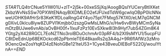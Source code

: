 $START$LQ4trCNue5YIW01U+zlT+2j5k+00xeSSjXq/AoogBQsIYUCeryBtIXKetZkbzWvNsSSw70PXWtENAqyBlXDMLEO2efJFUxdTdW6gcwIqOBpP0IcNNxweUOHK9AfHrSr83KeK1fDLoaRngG4Y4yo75pt7FMxg57K1X0/eLM7qGNCMg0XivL0klcu8Iyw8ZUPVl1KmjbbOzszgGwMsLMhG/x/Hw6vvBWyMCmSyNamDtzBUJwe6vnAb/aOvBH00f+1IxuFzPz10EvSXkw8l3h9Hyf7ubS4ZGm8K4YGtg2yX428RGCL7EoNZTNo3rolBDuOchmAr03pRF4/b2XI9sMYU1/5ucpFUC8tDeEdnUp68EKOckcd62pPbmleTE648kaxRs2q3A4qJ+9R6flAfWz3zMro9OencQwZosYtqKD4zENohGBe121teU53+1Cye43BveuDIEBoF522Oj/wouIYtnA==$END$